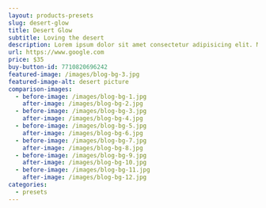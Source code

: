 ```yaml
---
layout: products-presets
slug: desert-glow
title: Desert Glow
subtitle: Loving the desert
description: Lorem ipsum dolor sit amet consectetur adipisicing elit. Maxime dignissimos vitae consequuntur quia, nemo quidem temporibus facilis illo doloribus quis quam quaerat? Blanditiis, quod est neque nulla cumque eveniet dolorem!
url: https://www.google.com
price: $35
buy-button-id: 7710820696242
featured-image: /images/blog-bg-3.jpg
featured-image-alt: desert picture
comparison-images:
  - before-image: /images/blog-bg-1.jpg
    after-image: /images/blog-bg-2.jpg
  - before-image: /images/blog-bg-3.jpg
    after-image: /images/blog-bg-4.jpg
  - before-image: /images/blog-bg-5.jpg
    after-image: /images/blog-bg-6.jpg
  - before-image: /images/blog-bg-7.jpg
    after-image: /images/blog-bg-8.jpg
  - before-image: /images/blog-bg-9.jpg
    after-image: /images/blog-bg-10.jpg
  - before-image: /images/blog-bg-11.jpg
    after-image: /images/blog-bg-12.jpg
categories:
  - presets
---
```


